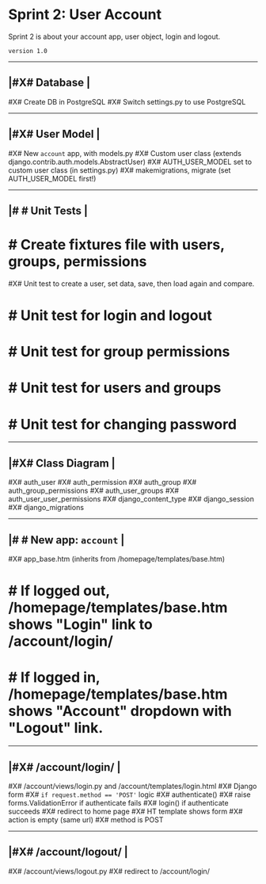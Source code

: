 # Sprint 2: User Account

Sprint 2 is about your account app, user object, login and logout.

`version 1.0`

-----------------------------
|#X# Database               |
-----------------------------
#X# Create DB in PostgreSQL
#X# Switch settings.py to use PostgreSQL

-----------------------------
|#X# User Model             |
-----------------------------
#X# New `account` app, with models.py
#X# Custom user class (extends django.contrib.auth.models.AbstractUser)
#X# AUTH_USER_MODEL set to custom user class (in settings.py)
#X# makemigrations, migrate (set AUTH_USER_MODEL first!)

-----------------------------
|# # Unit Tests             |
-----------------------------
# # Create fixtures file with users, groups, permissions
#X# Unit test to create a user, set data, save, then load again and compare.
# # Unit test for login and logout
# # Unit test for group permissions
# # Unit test for users and groups
# # Unit test for changing password

-----------------------------
|#X# Class Diagram          |
-----------------------------
#X# auth_user
#X# auth_permission
#X# auth_group
#X# auth_group_permissions
#X# auth_user_groups
#X# auth_user_user_permissions
#X# django_content_type
#X# django_session
#X# django_migrations

-----------------------------
|# #  New app: `account`    |
-----------------------------
#X# app_base.htm (inherits from /homepage/templates/base.htm)
# # If logged out, /homepage/templates/base.htm shows "Login" link to /account/login/
# # If logged in, /homepage/templates/base.htm shows "Account" dropdown with "Logout" link.

-----------------------------
|#X#  /account/login/       |
-----------------------------
#X# /account/views/login.py and /account/templates/login.html
#X# Django form
#X# `if request.method == 'POST'` logic
#X#    authenticate()
#X#    raise forms.ValidationError if authenticate fails
#X#    login() if authenticate succeeds
#X#    redirect to home page
#X# HT  template shows form
#X#    action is empty (same url)
#X#    method is POST

-----------------------------
|#X#  /account/logout/      |
-----------------------------
#X# /account/views/logout.py
#X# redirect to /account/login/
